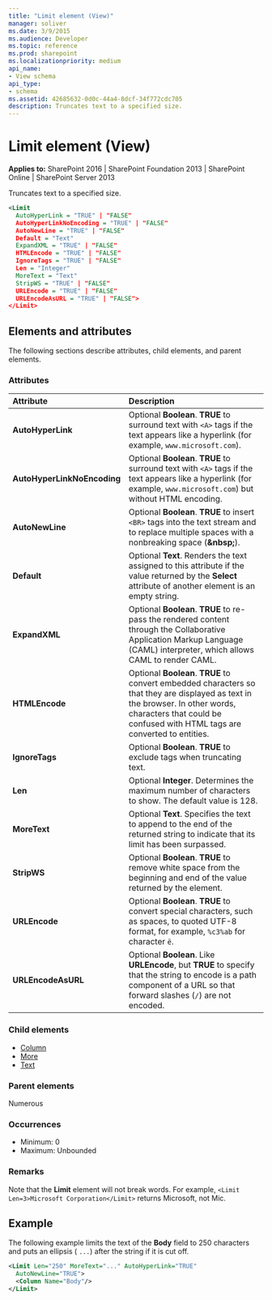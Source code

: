 ```yaml
---
title: "Limit element (View)"
manager: soliver
ms.date: 3/9/2015
ms.audience: Developer
ms.topic: reference
ms.prod: sharepoint
ms.localizationpriority: medium
api_name:
- View schema
api_type:
- schema
ms.assetid: 42685632-0d0c-44a4-8dcf-34f772cdc705
description: Truncates text to a specified size.
---
```


# Limit element (View)

**Applies to:** SharePoint 2016 | SharePoint Foundation 2013 | SharePoint Online | SharePoint Server 2013
  
Truncates text to a specified size.
  
```XML
<Limit
  AutoHyperLink = "TRUE" | "FALSE"
  AutoHyperLinkNoEncoding = "TRUE" | "FALSE"
  AutoNewLine = "TRUE" | "FALSE"
  Default = "Text"
  ExpandXML = "TRUE" | "FALSE"
  HTMLEncode = "TRUE" | "FALSE"
  IgnoreTags = "TRUE" | "FALSE"
  Len = "Integer"
  MoreText = "Text"
  StripWS = "TRUE" | "FALSE"
  URLEncode = "TRUE" | "FALSE"
  URLEncodeAsURL = "TRUE" | "FALSE">
</Limit>
```

## Elements and attributes

The following sections describe attributes, child elements, and parent elements.

### Attributes

|**Attribute**|**Description**|
|:-----|:-----|
|**AutoHyperLink** <br/> |Optional **Boolean**. **TRUE** to surround text with `<A>` tags if the text appears like a hyperlink (for example, `www.microsoft.com`).  <br/> |
|**AutoHyperLinkNoEncoding** <br/> |Optional **Boolean**. **TRUE** to surround text with `<A>` tags if the text appears like a hyperlink (for example, `www.microsoft.com`) but without HTML encoding.  <br/> |
|**AutoNewLine** <br/> |Optional **Boolean**. **TRUE** to insert `<BR>` tags into the text stream and to replace multiple spaces with a nonbreaking space (**&amp;nbsp;**).  <br/> |
|**Default** <br/> |Optional **Text**. Renders the text assigned to this attribute if the value returned by the **Select** attribute of another element is an empty string.  <br/> |
|**ExpandXML** <br/> |Optional **Boolean**. **TRUE** to re-pass the rendered content through the Collaborative Application Markup Language (CAML) interpreter, which allows CAML to render CAML.  <br/> |
|**HTMLEncode** <br/> |Optional **Boolean**. **TRUE** to convert embedded characters so that they are displayed as text in the browser. In other words, characters that could be confused with HTML tags are converted to entities.  <br/> |
|**IgnoreTags** <br/> |Optional **Boolean**. **TRUE** to exclude tags when truncating text.  <br/> |
|**Len** <br/> |Optional **Integer**. Determines the maximum number of characters to show. The default value is 128.  <br/> |
|**MoreText** <br/> |Optional **Text**. Specifies the text to append to the end of the returned string to indicate that its limit has been surpassed.  <br/> |
|**StripWS** <br/> |Optional **Boolean**. **TRUE** to remove white space from the beginning and end of the value returned by the element.  <br/> |
|**URLEncode** <br/> |Optional **Boolean**. **TRUE** to convert special characters, such as spaces, to quoted UTF-8 format, for example, `%c3%ab` for character `ë`.  <br/> |
|**URLEncodeAsURL** <br/> |Optional **Boolean**. Like **URLEncode**, but **TRUE** to specify that the string to encode is a path component of a URL so that forward slashes (`/`) are not encoded.  <br/> |
   
### Child elements

- [Column](column-element-view.md)
- [More](more-element-view.md)
- [Text](text-element-view.md)
   
### Parent elements

Numerous 
   
### Occurrences

- Minimum: 0
- Maximum: Unbounded 
   
### Remarks

Note that the **Limit** element will not break words. For example, `<Limit Len=3>Microsoft Corporation</Limit>` returns Microsoft, not Mic. 
  
## Example

The following example limits the text of the **Body** field to 250 characters and puts an ellipsis ( `...`) after the string if it is cut off.
  
```XML
<Limit Len="250" MoreText="..." AutoHyperLink="TRUE" 
  AutoNewLine="TRUE">
  <Column Name="Body"/>
</Limit>
```

<br/>
